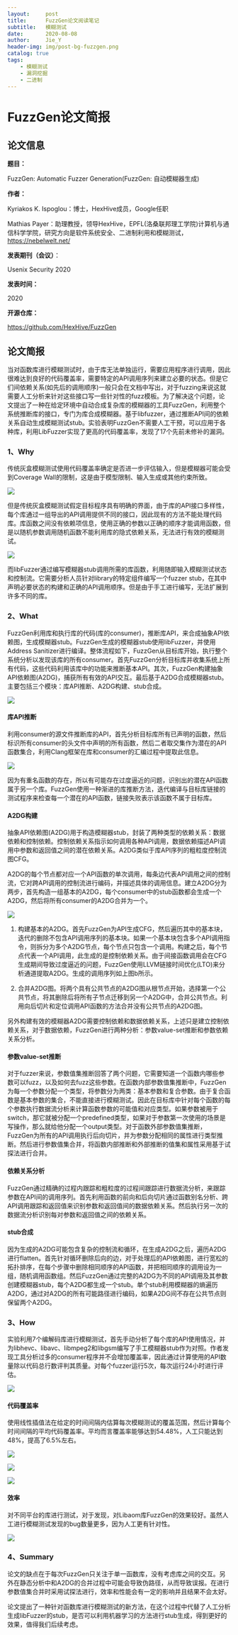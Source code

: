```yaml
---
layout:     post
title:      FuzzGen论文阅读笔记
subtitle:   模糊测试
date:       2020-08-08
author:     Jie_Y
header-img: img/post-bg-fuzzgen.png
catalog: true
tags:
    - 模糊测试
    - 漏洞挖掘
    - 二进制
---
```


# FuzzGen论文简报

## 论文信息

**题目：**

FuzzGen: Automatic Fuzzer Generation(FuzzGen: 自动模糊器生成)

**作者：**

Kyriakos K. Ispoglou：博士，HexHive成员，Google任职

Mathias
Payer：助理教授，领导HexHive，EPFL(洛桑联邦理工学院)计算机与通信科学学院，研究方向是软件系统安全、二进制利用和模糊测试，<https://nebelwelt.net/>

**发表期刊（会议）**：

Usenix Security 2020

**发表时间：**

2020

**开源仓库：**

<https://github.com/HexHive/FuzzGen>

## 论文简报

当对函数库进行模糊测试时，由于库无法单独运行，需要应用程序进行调用，因此很难达到良好的代码覆盖率，需要特定的API调用序列来建立必要的状态。但是它们间依赖关系(如先后的调用顺序)一般只会在文档中写出，对于fuzzing来说这就需要人工分析来针对这些接口写一些针对性的fuzz模板。为了解决这个问题，论文提出了一种在给定环境中自动合成复杂库的模糊器的工具FuzzGen，利用整个系统推断库的接口，专门为库合成模糊器。基于libfuzzer，通过推断API间的依赖关系自动生成模糊测试stub。实验表明FuzzGen不需要人工干预，可以应用于各种库，利用LibFuzzer实现了更高的代码覆盖率，发现了17个先前未修补的漏洞。

### 1、Why

传统灰盒模糊测试使用代码覆盖率确定是否进一步评估输入，但是模糊器可能会受到Coverage
Wall的限制，这是由于模型限制、输入生成或其他约束所致。

![](https://i.loli.net/2020/08/10/2tmyzJYFCi3GWpq.png)

但是传统灰盒模糊测试假定目标程序具有明确的界面，由于库的API接口多样性，每个库通过一组导出的API调用提供不同的接口，因此现有的方法不能处理代码库。库函数之间没有依赖项信息，使用正确的参数以正确的顺序才能调用函数，但是以随机参数调用随机函数不能利用库的隐式依赖关系，无法进行有效的模糊测试。

![](https://i.loli.net/2020/08/10/5G2RBbXrxOsq6Ai.png)

而libFuzzer通过编写模糊器stub调用所需的库函数，利用随即输入模糊测试状态和控制流。它需要分析人员针对library的特定组件编写一个fuzzer
stub，在其中声明必要状态的构建和正确的API调用顺序。但是由于手工进行编写，无法扩展到许多不同的库。

### 2、What

FuzzGen利用库和执行库的代码(库的consumer)，推断库API，来合成抽象API依赖图，生成模糊器stub。FuzzGen生成的模糊器stub使用libFuzzer，并使用Address
Sanitizer进行编译。整体流程如下，FuzzGen从目标库开始，执行整个系统分析以发现该库的所有consumer。首先FuzzGen分析目标库并收集系统上所有代码，这些代码利用该库中的功能来推断基本API。其次，FuzzGen构建抽象API依赖图(A2DG)，捕获所有有效的API交互。最后基于A2DG合成模糊器stub。主要包括三个模块：库API推断、A2DG构建、stub合成。

![](https://i.loli.net/2020/08/10/TOCUISAhNlWKyi6.png)

#### 库API推断

利用consumer的源文件推断库的API，首先分析目标库所有已声明的函数，然后标识所有consumer的头文件中声明的所有函数，然后二者取交集作为潜在的API函数集合，利用Clang框架在库和consumer的汇编过程中提取此信息。

![](https://i.loli.net/2020/08/10/MvLO5PaYtky2jiZ.png)

因为有重名函数的存在，所以有可能存在过度逼近的问题，识别出的潜在API函数属于另一个库。FuzzGen使用一种渐进的库推断方法，迭代编译与目标库链接的测试程序来检查每一个潜在的API函数，链接失败表示该函数不属于目标库。

#### A2DG构建

抽象API依赖图(A2DG)用于构造模糊器stub，封装了两种类型的依赖关系：数据依赖和控制依赖。控制依赖关系指示如何调用各种API调用，数据依赖描述API调用中参数和返回值之间的潜在依赖关系。A2DG类似于库API序列的粗粒度控制流图CFG。

A2DG的每个节点都对应一个API函数的单次调用，每条边代表API调用之间的控制流，它对跨API调用的控制流进行编码，并描述具体的调用信息。建立A2DG分为两步，首先构造一组基本的A2DG，每个consumer中的stub函数都会生成一个A2DG，然后将所有consumer的A2DG合并为一个。

![](https://i.loli.net/2020/08/10/xsZmoeHXuTiKJSn.png)

1.  构建基本的A2DG。首先FuzzGen为API生成CFG，然后遍历其中的基本块，迭代的删除不包含API调用序列的基本块。如果一个基本块包含多个API调用指令，则拆分为多个A2DG节点，每个节点只包含一个调用。构建之后，每个节点代表一个API调用，此生成的是控制依赖关系。由于间接函数调用会在CFG生成期间导致过度逼近的问题，FuzzGen使用LLVM链接时间优化(LTO)来分析通道提取A2DG。生成的调用序列如上图b所示。

2.  合并A2DG图。将两个具有公共节点的A2DG图从根节点开始，选择第一个公共节点，将其删除后将所有子节点迁移到另一个A2DG中，合并公共节点。利用向后切片和定位调用API函数的方法合并没有公共节点的A2DG图。

另外构建有效的模糊器A2DG需要控制依赖和数据依赖关系，上述只是建立控制依赖关系，对于数据依赖，FuzzGen进行两种分析：参数value-set推断和参数依赖关系分析。

#### **参数value-set推断**

对于fuzzer来说，参数值集推断回答了两个问题，它需要知道一个函数内哪些参数可以fuzz，以及如何去fuzz这些参数。在函数内部参数值集推断中，FuzzGen为每一个参数分配一个类型，将参数分为两类：基本参数和复合参数。由于复合函数是基本参数的集合，不能直接进行模糊测试。因此在目标库中针对每个函数的每个参数执行数据流分析来计算函数参数的可能值和对应类型。如果参数被用于switch，那它就被分配一个predefined类型，如果对于参数第一次使用的场景是写操作，那么就给他分配一个output类型。对于函数外部参数值集推断，FuzzGen为所有的API调用执行后向切片，并为参数分配相同的属性进行类型推断。然后进行参数值集合并，将函数内部推断和外部推断的值集和属性采用基于试探法进行合并。

#### **依赖关系分析**

FuzzGen通过精确的过程内跟踪和粗粒度的过程间跟踪进行数据流分析，来跟踪参数在API间的调用序列。首先利用函数的前向和后向切片通过函数别名分析、跨API调用跟踪和返回值来识别参数和返回值间的数据依赖关系。然后执行另一次的数据流分析识别每对参数和返回值之间的依赖关系。

#### stub合成

因为生成的A2DG可能包含复杂的控制流和循环，在生成A2DG之后，遍历A2DG进行flatten。首先针对循环删除后向的边，对于处理后的API依赖图，进行宽松的拓扑排序，在每个步骤中删除相同顺序的API函数，并把相同顺序的调用设为一组，随机调用函数组。然后FuzzGen通过完整的A2DG为不同的API调用及其参数创建模糊器stub，每个A2DG都生成一个stub。单个stub利用模糊器的熵遍历A2DG，通过对A2DG的所有可能路径进行编码，如果A2DG间不存在公共节点则保留两个A2DG。

### 3、How

实验利用7个编解码库进行模糊测试，首先手动分析了每个库的API使用情况，并为libhevc、libavc、libmpeg2和libgsm编写了手工模糊器stub作为对照。作者发现工具分析过多的consumer程序并不会增加覆盖率，因此通过计算使用的API数量除以代码总行数评判其质量。对每个fuzzer运行5次，每次运行24小时进行评估。

![](https://i.loli.net/2020/08/10/fda4qXTrxBlGtAm.png)

#### 代码覆盖率

使用线性插值法在给定的时间间隔内估算每次模糊测试的覆盖范围，然后计算每个时间间隔的平均代码覆盖率。平均而言覆盖率能够达到54.48%，人工只能达到48%，提高了6.5%左右。

![](https://i.loli.net/2020/08/10/ME6URyX4vFgiPxY.png)

![](https://i.loli.net/2020/08/10/875Jb1PmgvFYze6.png)

![](https://i.loli.net/2020/08/10/u2FJYc5sgkh6beG.png)

#### 效率

对不同平台的库进行测试，对于发现，对Libaom库FuzzGen的效果较好。虽然人工进行模糊测试发现的bug数量更多，因为人工更有针对性。

![](https://i.loli.net/2020/08/10/uDs68N13JyAwCLo.png)

### 4、Summary

论文的缺点在于每次FuzzGen只关注于单一函数库，没有考虑库之间的交互。另外在静态分析中和A2DG的合并过程中可能会导致伪路径，从而导致误报。在进行参数值集合并时采用试探法进行，效率和性能会有一定的影响并且结果不会太好。

论文提出了一种针对函数库进行模糊测试的新方法，在这个过程中代替了人工分析生成libFuzzer的stub，是否可以利用机器学习的方法进行stub生成，得到更好的效果，值得我们后续考虑。
